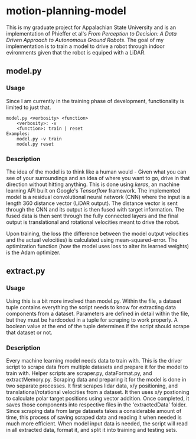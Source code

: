# motion-planning-model
This is my graduate project for Appalachian State University and is an implementation of Phieffer et al's *From Perception to Decision: A Data Driven Approach to Autonomous Ground Robots*.
The goal of my implementation is to train a model to drive a robot through indoor evironments given that the robot is equiped with a LiDAR.

## model.py 
### Usage
Since I am currently in the training phase of development, functionality is limited to just that.
```
model.py <verbosity> <function>
    <verbosity>: -v
    <function>: train | reset
Examples:
    model.py -v train
    model.py reset
```

### Description
The idea of the model is to think like a human would - Given what you can see of your surroundings and an idea of where you want to go, drive in that direction without hitting anything.  This is done using *keras*, an machine learning API built on Google's *Tensorflow* framework. The implemented model is a residual convolutional neural network (CNN) where the input is a length 360 distance vector (LiDAR output).  The distance vector is sent through the CNN and its output is then fused with target information.  The fused data is then sent through the fully connected layers and the final output is translational and rotational velocities meant to drive the robot. 

Upon training, the loss (the difference between the model output velocities and the actual velocities) is calculated using mean-squared-error.  The optimization function (how the model uses loss to alter its learned weights) is the Adam optimizer.

## extract.py

### Usage
Using this is a bit more involved than model.py. Within the file, a dataset tuple contains everything the script needs to know for extracting data components from a dataset. Parameters are defined in detail within the file, but they must be hardcoded in a tuple for scraping to work properly. A boolean value at the end of the tuple determines if the script should scrape that dataset or not.

### Description
Every machine learning model needs data to train with.  This is the driver script to scrape data from multiple datasets and prepare it for the model to train with. Helper scripts are scraper.py, dataFormat.py, and extractMemory.py.  Scraping data and preparing it for the model is done in two separate processes.  It first scrapes lidar data, x/y positioning, and translational/rotational velocities from a dataset.  It then uses x/y postioning to calculate polar target positions using vector addition. Once completed, it saves those components into respective files in the 'extractedData' folder.
Since scraping data from large datasets takes a considerable amount of time, this process of saving scraped data and reading it when needed is much more efficient.  When model input data is needed, the script will read in all extracted data, format it, and split it into training and testing sets.
